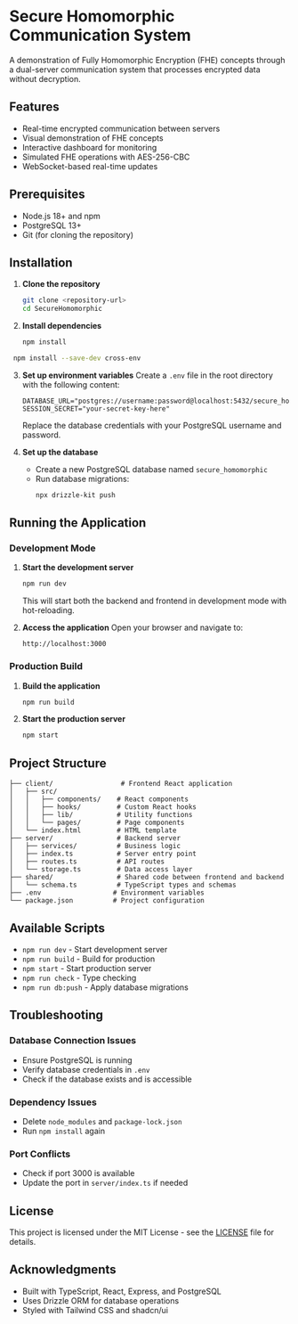 # Secure Homomorphic Communication System

A demonstration of Fully Homomorphic Encryption (FHE) concepts through a dual-server communication system that processes encrypted data without decryption.

## Features

- Real-time encrypted communication between servers
- Visual demonstration of FHE concepts
- Interactive dashboard for monitoring
- Simulated FHE operations with AES-256-CBC
- WebSocket-based real-time updates

## Prerequisites

- Node.js 18+ and npm
- PostgreSQL 13+
- Git (for cloning the repository)

## Installation

1. **Clone the repository**
   ```bash
   git clone <repository-url>
   cd SecureHomomorphic
   ```

2. **Install dependencies**
   ```bash
   npm install
   ```
  ```bash
   npm install --save-dev cross-env
  ```

3. **Set up environment variables**
   Create a `.env` file in the root directory with the following content:
   ```env
   DATABASE_URL="postgres://username:password@localhost:5432/secure_homomorphic"
   SESSION_SECRET="your-secret-key-here"
   ```
   Replace the database credentials with your PostgreSQL username and password.

4. **Set up the database**
   - Create a new PostgreSQL database named `secure_homomorphic`
   - Run database migrations:
     ```bash
     npx drizzle-kit push
     ```

## Running the Application

### Development Mode

1. **Start the development server**
   ```bash
   npm run dev
   ```
   This will start both the backend and frontend in development mode with hot-reloading.

2. **Access the application**
   Open your browser and navigate to:
   ```
   http://localhost:3000
   ```

### Production Build

1. **Build the application**
   ```bash
   npm run build
   ```

2. **Start the production server**
   ```bash
   npm start
   ```

## Project Structure

```
├── client/                 # Frontend React application
│   ├── src/
│   │   ├── components/    # React components
│   │   ├── hooks/         # Custom React hooks
│   │   ├── lib/           # Utility functions
│   │   └── pages/         # Page components
│   └── index.html         # HTML template
├── server/                # Backend server
│   ├── services/          # Business logic
│   ├── index.ts           # Server entry point
│   ├── routes.ts          # API routes
│   └── storage.ts         # Data access layer
├── shared/                # Shared code between frontend and backend
│   └── schema.ts          # TypeScript types and schemas
├── .env                  # Environment variables
└── package.json          # Project configuration
```

## Available Scripts

- `npm run dev` - Start development server
- `npm run build` - Build for production
- `npm start` - Start production server
- `npm run check` - Type checking
- `npm run db:push` - Apply database migrations

## Troubleshooting

### Database Connection Issues
- Ensure PostgreSQL is running
- Verify database credentials in `.env`
- Check if the database exists and is accessible

### Dependency Issues
- Delete `node_modules` and `package-lock.json`
- Run `npm install` again

### Port Conflicts
- Check if port 3000 is available
- Update the port in `server/index.ts` if needed

## License

This project is licensed under the MIT License - see the [LICENSE](LICENSE) file for details.

## Acknowledgments

- Built with TypeScript, React, Express, and PostgreSQL
- Uses Drizzle ORM for database operations
- Styled with Tailwind CSS and shadcn/ui
